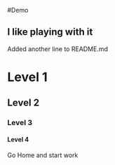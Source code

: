 #Demo
## I like playing with it
Added another line to README.md

#    Level 1
##   Level 2
###  Level 3
#### Level 4
Go Home and start work
